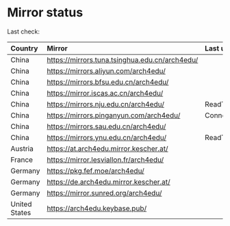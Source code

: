 <script src="./time.js"></script>
# Mirror status
Last check: <script type="text/javascript">localize(1674321370.3250432);</script>

|Country|Mirror|Last update|
|:------|:-----|:----------|
|China|https://mirrors.tuna.tsinghua.edu.cn/arch4edu/|<script type="text/javascript">localize(1674283283);</script>|
|China|https://mirrors.aliyun.com/arch4edu/|<script type="text/javascript">localize(1674239681);</script>|
|China|https://mirrors.bfsu.edu.cn/arch4edu/|<script type="text/javascript">localize(1674283283);</script>|
|China|https://mirror.iscas.ac.cn/arch4edu/|<script type="text/javascript">localize(1674283283);</script>|
|China|https://mirrors.nju.edu.cn/arch4edu/|ReadTimeout|
|China|https://mirrors.pinganyun.com/arch4edu/|ConnectionError|
|China|https://mirrors.sau.edu.cn/arch4edu/|<script type="text/javascript">localize(1673850842);</script>|
|China|https://mirrors.ynu.edu.cn/arch4edu/|ReadTimeout|
|Austria|https://at.arch4edu.mirror.kescher.at/|<script type="text/javascript">localize(1674283283);</script>|
|France|https://mirror.lesviallon.fr/arch4edu/|<script type="text/javascript">localize(1674153500);</script>|
|Germany|https://pkg.fef.moe/arch4edu/|<script type="text/javascript">localize(1674283283);</script>|
|Germany|https://de.arch4edu.mirror.kescher.at/|<script type="text/javascript">localize(1674283283);</script>|
|Germany|https://mirror.sunred.org/arch4edu/|<script type="text/javascript">localize(1674283283);</script>|
|United States|https://arch4edu.keybase.pub/|<script type="text/javascript">localize(1674283283);</script>|

<script src="./tablefilter/tablefilter.js"></script>
<script src="./table.js"></script>